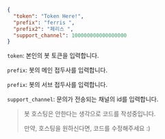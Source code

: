 ```json
{
  "token": "Token Here!",
  "prefix": "ferris ",
  "prefix2": "페리스 ",
  "support_channel": 100000000000000000
}
```

`token`: 본인의 봇 토큰을 입력합니다.

`prefix`: 봇의 메인 접두사를 입력합니다.

`prefix`: 봇의 서브 접두사를 입력합니다.

`support_channel`: 문의가 전송되는 채널의 id를 입력합니다.

> 봇 호스팅은 안한다는 생각으로 코드를 작성중입니다.
>
> 만약, 호스팅을 원하신다면, 코드를 수정해주세요 :) 